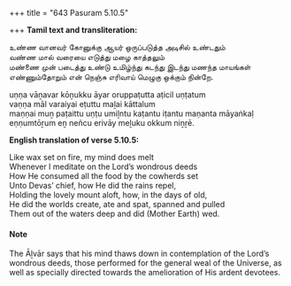 +++
title = "643 Pasuram 5.10.5"

+++
**Tamil text and transliteration:**

உண்ண வானவர் கோனுக்கு ஆயர் ஒருப்படுத்த அடிசில் உண்டதும்  
வண்ண மால் வரையை எடுத்து மழை காத்தலும்  
மண்ணை முன் படைத்து உண்டு உமிழ்ந்து கடந்து இடந்து மணந்த மாயங்கள்  
எண்ணும்தோறும் என் நெஞ்சு எரிவாய் மெழுகு ஒக்கும் நின்றே.

uṇṇa vāṉavar kōṉukku āyar oruppaṭutta aṭicil uṇṭatum  
vaṇṇa māl varaiyai eṭuttu maḻai kāttalum  
maṇṇai muṉ paṭaittu uṇṭu umiḻntu kaṭantu iṭantu maṇanta māyaṅkaḷ  
eṇṇumtōṟum eṉ neñcu erivāy meḻuku okkum niṉṟē.

**English translation of verse 5.10.5:**

Like wax set on fire, my mind does melt  
Whenever I meditate on the Lord’s wondrous deeds  
How He consumed all the food by the cowherds set  
Unto Devas’ chief, how He did the rains repel,  
Holding the lovely mount aloft, how, in the days of old,  
He did the worlds create, ate and spat, spanned and pulled  
Them out of the waters deep and did (Mother Earth) wed.

#### Note

The Āḻvār says that his mind thaws down in contemplation of the Lord’s wondrous deeds, those performed for the general weal of the Universe, as well as specially directed towards the amelioration of His ardent devotees.


